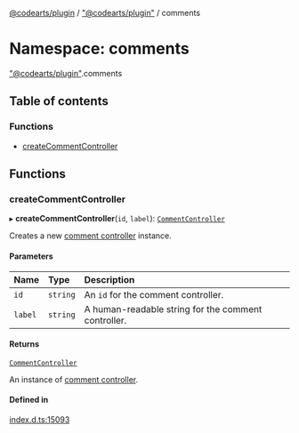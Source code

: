 [@codearts/plugin](../README.md) / ["@codearts/plugin"](_codearts_plugin_.md) / comments

# Namespace: comments

["@codearts/plugin"](_codearts_plugin_.md).comments

## Table of contents

### Functions

- [createCommentController](codearts_plugin_.comments.md#createcommentcontroller)

## Functions

### createCommentController

▸ **createCommentController**(`id`, `label`): [`CommentController`](../interfaces/codearts_plugin_.CommentController.md)

Creates a new [comment controller](../interfaces/codearts_plugin_.CommentController.md) instance.

#### Parameters

| Name | Type | Description |
| :------ | :------ | :------ |
| `id` | `string` | An `id` for the comment controller. |
| `label` | `string` | A human-readable string for the comment controller. |

#### Returns

[`CommentController`](../interfaces/codearts_plugin_.CommentController.md)

An instance of [comment controller](../interfaces/codearts_plugin_.CommentController.md).

#### Defined in

[index.d.ts:15093](https://github.com/huaweicloud/cloudide-plugin-api/blob/a055dd0/index.d.ts#L15093)
